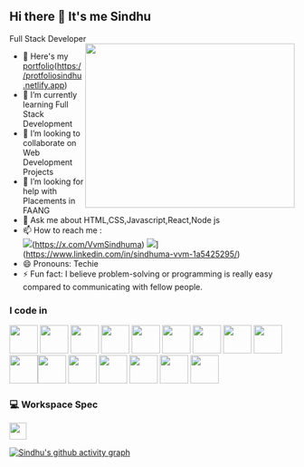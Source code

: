 ## Hi there 👋 It's me Sindhu

Full Stack Developer
<img align="right" width="370" height="290" src="(https://tenor.com/en-GB/view/coding-girl-gif-2332171326726785246)">
- 🔭 Here's my [portfolio]()(https://protfoliosindhu.netlify.app)                                                 
- 🌱 I’m currently learning Full Stack Development
- 👯 I’m looking to collaborate on Web Development Projects 
- 🤔 I’m looking for help with Placements in FAANG
- 💬 Ask me about HTML,CSS,Javascript,React,Node js
- 📫 How to reach me :
<br /> <img src="https://img.shields.io/badge/Twitter-1DA1F2?style=for-the-badge&logo=twitter&logoColor=white" />(https://x.com/VvmSindhuma) <img src="https://img.shields.io/badge/LinkedIn-0077B5?style=for-the-badge&logo=linkedin&logoColor=white" />](https://www.linkedin.com/in/sindhuma-vvm-1a5425295/)
- 😄 Pronouns: Techie
- ⚡ Fun fact: I believe problem-solving or programming is really easy compared to communicating with fellow people.

### I code in
<img height="50" width="50" src="https://img.icons8.com/color/48/000000/python.png" /> <img height="50" width="50" src="https://img.icons8.com/color/48/000000/c-programming.png" /> <img height="50" width="50" src="https://img.icons8.com/color/48/000000/c-plus-plus-logo.png" /> <img height="50" width="50" src="https://img.icons8.com/color/48/000000/java-coffee-cup-logo.png" /> <img height="50" width="50" src="https://img.icons8.com/color/48/000000/html-5.png" /> <img height="50" width="50" src="https://img.icons8.com/color/48/000000/css3.png" /> <img height="50" width="50" src="https://img.icons8.com/color/48/000000/sass.png"/> <img height="50" width="50" src="https://img.icons8.com/color/48/000000/bootstrap.png" />
<img height="50" width="50" src="https://img.icons8.com/color/48/000000/javascript.png"/><img height="50" width="50" src="https://img.icons8.com/color/48/000000/tensorflow.png"/><img height="50" width="50" src="https://img.icons8.com/fluent/48/000000/arduino.png"/> <img height="50" width="50" src="https://img.icons8.com/color/48/000000/react-native.png"/> <img height="50" width="50" src="https://img.icons8.com/color/48/000000/google-firebase-console.png"/> <img height="50" width="50" src="https://img.icons8.com/color/48/000000/mysql-logo.png"/> <img height="50" width="50" src="https://img.icons8.com/color/48/000000/mongodb.png"/> <img height="50" width="50" src="https://img.icons8.com/color/48/000000/nodejs.png"/> 


### 💻 Workspace Spec
<img height="30" src="https://img.shields.io/badge/Macbook-Pro_M1-ED1C24?style=for-the-badge&logo=apple&logoColor=white"/> 

[![Sindhu's github activity graph](https://github-readme-activity-graph.vercel.app/graph?username=Sindhu-r&bg_color=000000&color=ffffff&line=51f565&point=ffffff&area=true&hide_border=true)](https://github.com/ashutosh00710/github-readme-activity-graph)
